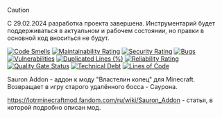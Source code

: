 > [!CAUTION]
> С 29.02.2024 разработка проекта завершена. Инструментарий будет поддерживаться в актуальном и рабочем состоянии, но
> правки в основной код вноситься не будут.

[![Code Smells][code_smells_badge]][code_smells_link]
[![Maintainability Rating][maintainability_rating_badge]][maintainability_rating_link]
[![Security Rating][security_rating_badge]][security_rating_link]
[![Bugs][bugs_badge]][bugs_link]
[![Vulnerabilities][vulnerabilities_badge]][vulnerabilities_link]
[![Duplicated Lines (%)][duplicated_lines_density_badge]][duplicated_lines_density_link]
[![Reliability Rating][reliability_rating_badge]][reliability_rating_link]
[![Quality Gate Status][quality_gate_status_badge]][quality_gate_status_link]
[![Technical Debt][technical_debt_badge]][technical_debt_link]
[![Lines of Code][lines_of_code_badge]][lines_of_code_link]

Sauron Addon - аддон к моду "Властелин колец" для Minecraft. Возвращает в игру старого удалённого босса - Саурона.

https://lotrminecraftmod.fandom.com/ru/wiki/Sauron_Addon - статья, в которой подробно описан мод.

<!----------------------------------------------------------------------------->

[code_smells_badge]: https://sonarcloud.io/api/project_badges/measure?project=Hummel009_Sauron-Addon&metric=code_smells

[code_smells_link]: https://sonarcloud.io/summary/overall?id=Hummel009_Sauron-Addon

[maintainability_rating_badge]: https://sonarcloud.io/api/project_badges/measure?project=Hummel009_Sauron-Addon&metric=sqale_rating

[maintainability_rating_link]: https://sonarcloud.io/summary/overall?id=Hummel009_Sauron-Addon

[security_rating_badge]: https://sonarcloud.io/api/project_badges/measure?project=Hummel009_Sauron-Addon&metric=security_rating

[security_rating_link]: https://sonarcloud.io/summary/overall?id=Hummel009_Sauron-Addon

[bugs_badge]: https://sonarcloud.io/api/project_badges/measure?project=Hummel009_Sauron-Addon&metric=bugs

[bugs_link]: https://sonarcloud.io/summary/overall?id=Hummel009_Sauron-Addon

[vulnerabilities_badge]: https://sonarcloud.io/api/project_badges/measure?project=Hummel009_Sauron-Addon&metric=vulnerabilities

[vulnerabilities_link]: https://sonarcloud.io/summary/overall?id=Hummel009_Sauron-Addon

[duplicated_lines_density_badge]: https://sonarcloud.io/api/project_badges/measure?project=Hummel009_Sauron-Addon&metric=duplicated_lines_density

[duplicated_lines_density_link]: https://sonarcloud.io/summary/overall?id=Hummel009_Sauron-Addon

[reliability_rating_badge]: https://sonarcloud.io/api/project_badges/measure?project=Hummel009_Sauron-Addon&metric=reliability_rating

[reliability_rating_link]: https://sonarcloud.io/summary/overall?id=Hummel009_Sauron-Addon

[quality_gate_status_badge]: https://sonarcloud.io/api/project_badges/measure?project=Hummel009_Sauron-Addon&metric=alert_status

[quality_gate_status_link]: https://sonarcloud.io/summary/overall?id=Hummel009_Sauron-Addon

[technical_debt_badge]: https://sonarcloud.io/api/project_badges/measure?project=Hummel009_Sauron-Addon&metric=sqale_index

[technical_debt_link]: https://sonarcloud.io/summary/overall?id=Hummel009_Sauron-Addon

[lines_of_code_badge]: https://sonarcloud.io/api/project_badges/measure?project=Hummel009_Sauron-Addon&metric=ncloc

[lines_of_code_link]: https://sonarcloud.io/summary/overall?id=Hummel009_Sauron-Addon
